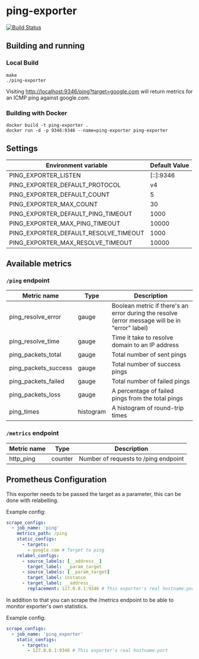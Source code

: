 # ping-exporter
[![Build Status](https://travis-ci.org/knsd/ping-exporter.svg?branch=master)](https://travis-ci.org/knsd/ping-exporter)

## Building and running

### Local Build

    make
    ./ping-exporter

Visiting [http://localhost:9346/ping?target=google.com](http://localhost:9346/ping?target=google.com) will return metrics for an ICMP ping against google.com.

### Building with Docker

    docker build -t ping-exporter .
    docker run -d -p 9346:9346 --name=ping-exporter ping-exporter

## Settings

| Environment variable                   | Default Value |
| -------------------------------------- | ------------- |
| PING_EXPORTER_LISTEN                   | [::]:9346     |
| PING_EXPORTER_DEFAULT_PROTOCOL         | v4            |
| PING_EXPORTER_DEFAULT_COUNT            | 5             |
| PING_EXPORTER_MAX_COUNT                | 30            |
| PING_EXPORTER_DEFAULT_PING_TIMEOUT     | 1000          |
| PING_EXPORTER_MAX_PING_TIMEOUT         | 10000         |
| PING_EXPORTER_DEFAULT_RESOLVE_TIMEOUT  | 1000          |
| PING_EXPORTER_MAX_RESOLVE_TIMEOUT      | 10000         |

## Available metrics

### `/ping` endpoint

| Metric name          | Type      | Description                                                                                    |
| -------------------- | --------- | ---------------------------------------------------------------------------------------------- |
| ping_resolve_error   | gauge     | Boolean metric if there's an error during the resolve (error message will be in "error" label) |
| ping_resolve_time    | gauge     | Time it take to resolve domain to an IP address                                                |
| ping_packets_total   | gauge     | Total number of sent pings                                                                     |
| ping_packets_success | gauge     | Total number of success pings                                                                  |
| ping_packets_failed  | gauge     | Total number of failed pings                                                                   |
| ping_packets_loss    | gauge     | A percentage of failed pings from the total pings                                              |
| ping_times           | histogram | A histogram of round-trip times                                                                |

### `/metrics` endpoint

| Metric name | Type    | Description                          |
| ----------- | ------- | ------------------------------------ |
| http_ping   | counter | Number of requests to /ping endpoint |

## Prometheus Configuration

This exporter needs to be passed the target as a parameter, this can be done with relabelling.

Example config:
```yml
scrape_configs:
  - job_name: 'ping'
    metrics_path: /ping
    static_configs:
      - targets:
        - google.com # Target to ping
    relabel_configs:
      - source_labels: [__address__]
        target_label: __param_target
      - source_labels: [__param_target]
        target_label: instance
      - target_label: __address__
        replacement: 127.0.0.1:9346 # This exporter's real hostname:port
```

In addition to that you can scrape the /metrics endpoint to be able to monitor exporter's own statistics.

Example config:
```yml
scrape_configs:
  - job_name: 'ping_exporter'
    static_configs:
      - targets:
        - 127.0.0.1:9346 # This exporter's real hostname:port
```
